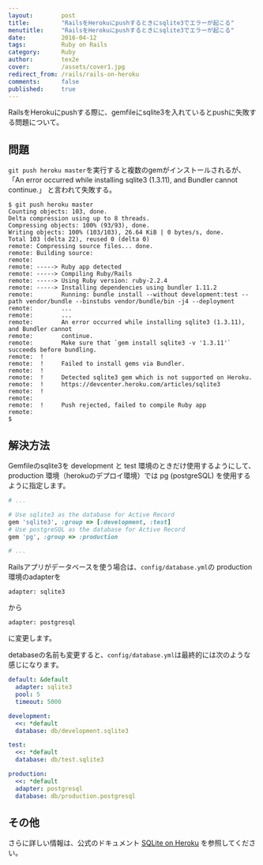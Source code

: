 ```yaml
---
layout:        post
title:         "RailsをHerokuにpushするときにsqlite3でエラーが起こる"
menutitle:     "RailsをHerokuにpushするときにsqlite3でエラーが起こる"
date:          2016-04-12
tags:          Ruby on Rails
category:      Ruby
author:        tex2e
cover:         /assets/cover1.jpg
redirect_from: /rails/rails-on-heroku
comments:      false
published:     true
---
```


RailsをHerokuにpushする際に、gemfileにsqlite3を入れているとpushに失敗する問題について。

問題
--------

`git push heroku master`を実行すると複数のgemがインストールされるが、
「An error occurred while installing sqlite3 (1.3.11), and Bundler cannot continue.」
と言われて失敗する。

    $ git push heroku master
    Counting objects: 103, done.
    Delta compression using up to 8 threads.
    Compressing objects: 100% (93/93), done.
    Writing objects: 100% (103/103), 26.64 KiB | 0 bytes/s, done.
    Total 103 (delta 22), reused 0 (delta 0)
    remote: Compressing source files... done.
    remote: Building source:
    remote:
    remote: -----> Ruby app detected
    remote: -----> Compiling Ruby/Rails
    remote: -----> Using Ruby version: ruby-2.2.4
    remote: -----> Installing dependencies using bundler 1.11.2
    remote:        Running: bundle install --without development:test --path vendor/bundle --binstubs vendor/bundle/bin -j4 --deployment
    remote:        ...
    remote:        ...
    remote:        An error occurred while installing sqlite3 (1.3.11), and Bundler cannot
    remote:        continue.
    remote:        Make sure that `gem install sqlite3 -v '1.3.11'` succeeds before bundling.
    remote:  !
    remote:  !     Failed to install gems via Bundler.
    remote:  !
    remote:  !     Detected sqlite3 gem which is not supported on Heroku.
    remote:  !     https://devcenter.heroku.com/articles/sqlite3
    remote:  !
    remote:
    remote:  !     Push rejected, failed to compile Ruby app
    remote:
    $


解決方法
--------

Gemfileのsqlite3を development と test 環境のときだけ使用するようにして、
production 環境（herokuのデプロイ環境）では pg (postgreSQL) を使用するように指定します。

```ruby
# ...

# Use sqlite3 as the database for Active Record
gem 'sqlite3', :group => [:development, :test]
# Use postgreSQL as the database for Active Record
gem 'pg', :group => :production

# ...
```

Railsアプリがデータベースを使う場合は、`config/database.yml`の
production環境のadapterを

    adapter: sqlite3

から

    adapter: postgresql

に変更します。

detabaseの名前も変更すると、`config/database.yml`は最終的には次のような感じになります。

```yml
default: &default
  adapter: sqlite3
  pool: 5
  timeout: 5000

development:
  <<: *default
  database: db/development.sqlite3

test:
  <<: *default
  database: db/test.sqlite3

production:
  <<: *default
  adapter: postgresql
  database: db/production.postgresql
```


その他
------

さらに詳しい情報は、公式のドキュメント
[SQLite on Heroku](https://devcenter.heroku.com/articles/sqlite3)
を参照してください。
